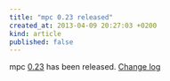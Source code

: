 ```yaml
---
title: "mpc 0.23 released"
created_at: 2013-04-09 20:27:03 +0200
kind: article
published: false
---
```


mpc [0.23](/download/mpc/0/mpc-0.23.tar.bz2) has
been released.
[Change log](http://git.musicpd.org/cgit/master/mpc.git/plain/NEWS?h=v0.23)
